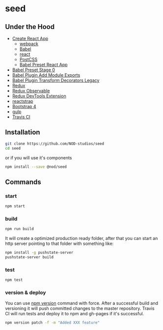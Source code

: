 # seed

## Under the Hood
- [Create React App](https://github.com/facebookincubator/create-react-app)
  - [webpack](https://webpack.github.io/)
  - [Babel](https://babeljs.io/)
  - [react](https://facebook.github.io/react/)
  - [PostCSS](http://postcss.org/)
  - [Babel Preset React App](https://www.npmjs.com/package/babel-preset-react-app)
- [Babel Preset Stage 0](https://babeljs.io/docs/plugins/preset-stage-0/)
- [Babel Plugin Add Module Exports](https://babeljs.io/docs/plugins/preset-stage-0/)
- [Babel Plugin Transform Decorators Legacy](https://github.com/loganfsmyth/babel-plugin-transform-decorators-legacy)
- [Redux](http://redux.js.org/)
- [Redux Observable](https://redux-observable.js.org/)
- [Redux DevTools Extension](http://zalmoxisus.github.io/redux-devtools-extension/)
- [reactstrap](https://reactstrap.github.io/)
- [Bootstrap 4](https://v4-alpha.getbootstrap.com/)
- [gulp](http://gulpjs.com/)
- [Travis CI](https://travis-ci.org/)

## Installation

```bash
git clone https://github.com/NOD-studios/seed
cd seed
```

or if you will use it's components

```bash
npm install --save @nod/seed
```

## Commands

### start
```bash
npm start
```

### build
```bash
npm run build
```
It will create a optimized production ready folder, after that you can start an http server pointing to that folder with something like:

  ```bash
  npm install -g pushstate-server
  pushstate-server build
  ```

### test
```bash
npm test
```

### version & deploy
You can use [npm version](https://docs.npmjs.com/cli/version) command with force. After a successful build and versioning it will push committed changes to the master repository. Travis CI will run tests and deploy it to npm and gh-pages if it's successful.
```bash
npm version patch -f -m "Added XXX feature"
```
